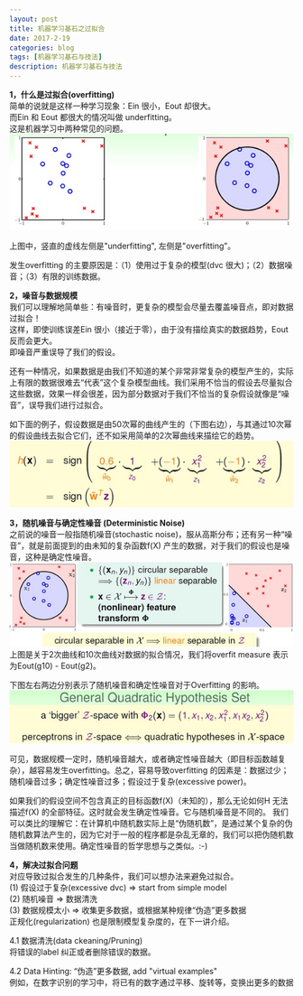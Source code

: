 ```yaml
---
layout: post
title: 机器学习基石之过拟合
date: 2017-2-19
categories: blog
tags: [机器学习基石与技法]
description: 机器学习基石与技法
---
```


**1，什么是过拟合(overfitting)**                  
简单的说就是这样一种学习现象：Ein 很小，Eout 却很大。        
而Ein 和 Eout 都很大的情况叫做 underfitting。           
这是机器学习中两种常见的问题。         
![](https://raw.githubusercontent.com/whuhan2013/myImage/master/foundation/chapter12/p1.jpg)      

上图中，竖直的虚线左侧是"underfitting", 左侧是"overfitting”。

发生overfitting 的主要原因是：（1）使用过于复杂的模型(dvc 很大)；（2）数据噪音；（3）有限的训练数据。

**2，噪音与数据规模**        
我们可以理解地简单些：有噪音时，更复杂的模型会尽量去覆盖噪音点，即对数据过拟合！         
这样，即使训练误差Ein 很小（接近于零），由于没有描绘真实的数据趋势，Eout 反而会更大。         
即噪音严重误导了我们的假设。           

还有一种情况，如果数据是由我们不知道的某个非常非常复杂的模型产生的，实际上有限的数据很难去“代表”这个复杂模型曲线。我们采用不恰当的假设去尽量拟合这些数据，效果一样会很差，因为部分数据对于我们不恰当的复杂假设就像是“噪音”，误导我们进行过拟合。

如下面的例子，假设数据是由50次幂的曲线产生的（下图右边），与其通过10次幂的假设曲线去拟合它们，还不如采用简单的2次幂曲线来描绘它的趋势。
![](https://raw.githubusercontent.com/whuhan2013/myImage/master/foundation/chapter12/p2.jpg)    

**3，随机噪音与确定性噪音 (Deterministic Noise)**        
之前说的噪音一般指随机噪音(stochastic noise)，服从高斯分布；还有另一种“噪音”，就是前面提到的由未知的复杂函数f(X) 产生的数据，对于我们的假设也是噪音，这种是确定性噪音。       
![](https://raw.githubusercontent.com/whuhan2013/myImage/master/foundation/chapter12/p3.jpg)    
上图是关于2次曲线和10次曲线对数据的拟合情况，我们将overfit measure 表示为Eout(g10) - Eout(g2)。

下图左右两边分别表示了随机噪音和确定性噪音对于Overfitting 的影响。
![](https://raw.githubusercontent.com/whuhan2013/myImage/master/foundation/chapter12/p4.jpg) 

可见，数据规模一定时，随机噪音越大，或者确定性噪音越大（即目标函数越复杂），越容易发生overfitting。总之，容易导致overfitting 的因素是：数据过少；随机噪音过多；确定性噪音过多；假设过于复杂(excessive power)。

如果我们的假设空间不包含真正的目标函数f(X)（未知的），那么无论如何H 无法描述f(X) 的全部特征。这时就会发生确定性噪音。它与随机噪音是不同的。
我们可以类比的理解它：在计算机中随机数实际上是“伪随机数”，是通过某个复杂的伪随机数算法产生的，因为它对于一般的程序都是杂乱无章的，我们可以把伪随机数当做随机数来使用。确定性噪音的哲学思想与之类似。:-)


**4，解决过拟合问题**            
对应导致过拟合发生的几种条件，我们可以想办法来避免过拟合。              
(1) 假设过于复杂(excessive dvc) => start from simple model           
(2) 随机噪音  => 数据清洗                                 
(3) 数据规模太小 => 收集更多数据，或根据某种规律“伪造”更多数据               
正规化(regularization) 也是限制模型复杂度的，在下一讲介绍。                

4.1 数据清洗(data ckeaning/Pruning)               
将错误的label 纠正或者删除错误的数据。                    

4.2 Data Hinting: “伪造”更多数据, add "virtual examples"           
例如，在数字识别的学习中，将已有的数字通过平移、旋转等，变换出更多的数据         


